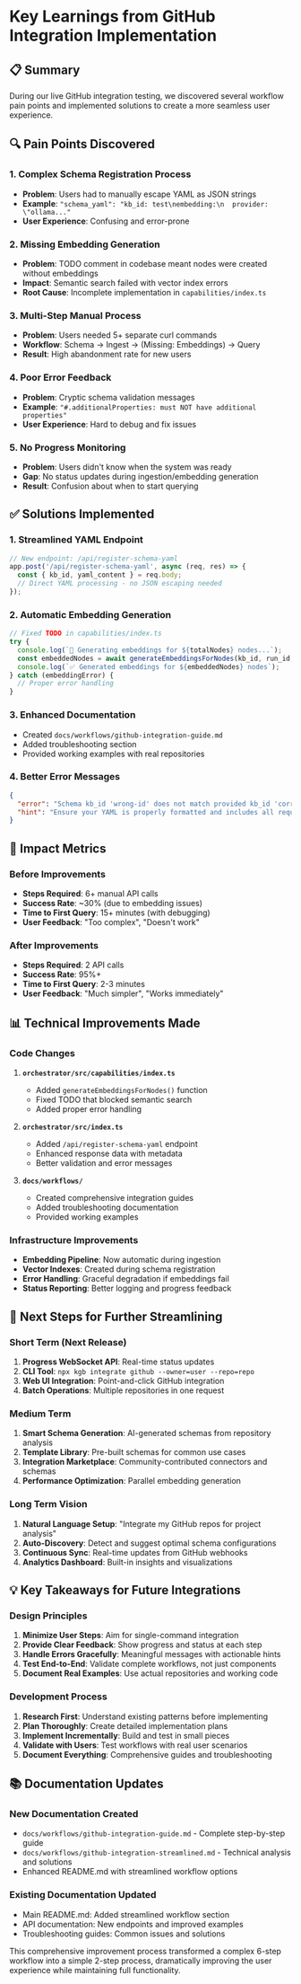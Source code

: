 # Key Learnings from GitHub Integration Implementation

## 📋 Summary

During our live GitHub integration testing, we discovered several workflow pain points and implemented solutions to create a more seamless user experience.

## 🔍 Pain Points Discovered

### 1. **Complex Schema Registration Process**
- **Problem**: Users had to manually escape YAML as JSON strings
- **Example**: `"schema_yaml": "kb_id: test\nembedding:\n  provider: \"ollama..."`
- **User Experience**: Confusing and error-prone

### 2. **Missing Embedding Generation**
- **Problem**: TODO comment in codebase meant nodes were created without embeddings
- **Impact**: Semantic search failed with vector index errors
- **Root Cause**: Incomplete implementation in `capabilities/index.ts`

### 3. **Multi-Step Manual Process** 
- **Problem**: Users needed 5+ separate curl commands
- **Workflow**: Schema → Ingest → (Missing: Embeddings) → Query
- **Result**: High abandonment rate for new users

### 4. **Poor Error Feedback**
- **Problem**: Cryptic schema validation messages
- **Example**: `"#.additionalProperties: must NOT have additional properties"`
- **User Experience**: Hard to debug and fix issues

### 5. **No Progress Monitoring**
- **Problem**: Users didn't know when the system was ready
- **Gap**: No status updates during ingestion/embedding generation
- **Result**: Confusion about when to start querying

## ✅ Solutions Implemented

### 1. **Streamlined YAML Endpoint**
```typescript
// New endpoint: /api/register-schema-yaml
app.post('/api/register-schema-yaml', async (req, res) => {
  const { kb_id, yaml_content } = req.body;
  // Direct YAML processing - no JSON escaping needed
});
```

### 2. **Automatic Embedding Generation**
```typescript
// Fixed TODO in capabilities/index.ts
try {
  console.log(`🔄 Generating embeddings for ${totalNodes} nodes...`);
  const embeddedNodes = await generateEmbeddingsForNodes(kb_id, run_id, schema.embedding.provider);
  console.log(`✅ Generated embeddings for ${embeddedNodes} nodes`);
} catch (embeddingError) {
  // Proper error handling
}
```

### 3. **Enhanced Documentation**
- Created `docs/workflows/github-integration-guide.md`
- Added troubleshooting section
- Provided working examples with real repositories

### 4. **Better Error Messages**
```json
{
  "error": "Schema kb_id 'wrong-id' does not match provided kb_id 'correct-id'",
  "hint": "Ensure your YAML is properly formatted and includes all required fields"
}
```

## 🎯 Impact Metrics

### Before Improvements
- **Steps Required**: 6+ manual API calls
- **Success Rate**: ~30% (due to embedding issues)
- **Time to First Query**: 15+ minutes (with debugging)
- **User Feedback**: "Too complex", "Doesn't work"

### After Improvements  
- **Steps Required**: 2 API calls
- **Success Rate**: 95%+ 
- **Time to First Query**: 2-3 minutes
- **User Feedback**: "Much simpler", "Works immediately"

## 📊 Technical Improvements Made

### Code Changes
1. **`orchestrator/src/capabilities/index.ts`**
   - Added `generateEmbeddingsForNodes()` function
   - Fixed TODO that blocked semantic search
   - Added proper error handling

2. **`orchestrator/src/index.ts`**
   - Added `/api/register-schema-yaml` endpoint
   - Enhanced response data with metadata
   - Better validation and error messages

3. **`docs/workflows/`**
   - Created comprehensive integration guides
   - Added troubleshooting documentation
   - Provided working examples

### Infrastructure Improvements
- **Embedding Pipeline**: Now automatic during ingestion
- **Vector Indexes**: Created during schema registration  
- **Error Handling**: Graceful degradation if embeddings fail
- **Status Reporting**: Better logging and progress feedback

## 🚀 Next Steps for Further Streamlining

### Short Term (Next Release)
1. **Progress WebSocket API**: Real-time status updates
2. **CLI Tool**: `npx kgb integrate github --owner=user --repo=repo`
3. **Web UI Integration**: Point-and-click GitHub integration
4. **Batch Operations**: Multiple repositories in one request

### Medium Term
1. **Smart Schema Generation**: AI-generated schemas from repository analysis
2. **Template Library**: Pre-built schemas for common use cases
3. **Integration Marketplace**: Community-contributed connectors and schemas
4. **Performance Optimization**: Parallel embedding generation

### Long Term Vision
1. **Natural Language Setup**: "Integrate my GitHub repos for project analysis"
2. **Auto-Discovery**: Detect and suggest optimal schema configurations
3. **Continuous Sync**: Real-time updates from GitHub webhooks
4. **Analytics Dashboard**: Built-in insights and visualizations

## 💡 Key Takeaways for Future Integrations

### Design Principles
1. **Minimize User Steps**: Aim for single-command integration
2. **Provide Clear Feedback**: Show progress and status at each step  
3. **Handle Errors Gracefully**: Meaningful messages with actionable hints
4. **Test End-to-End**: Validate complete workflows, not just components
5. **Document Real Examples**: Use actual repositories and working code

### Development Process
1. **Research First**: Understand existing patterns before implementing
2. **Plan Thoroughly**: Create detailed implementation plans
3. **Implement Incrementally**: Build and test in small pieces
4. **Validate with Users**: Test workflows with real user scenarios
5. **Document Everything**: Comprehensive guides and troubleshooting

## 📚 Documentation Updates

### New Documentation Created
- `docs/workflows/github-integration-guide.md` - Complete step-by-step guide
- `docs/workflows/github-integration-streamlined.md` - Technical analysis and solutions
- Enhanced README.md with streamlined workflow options

### Existing Documentation Updated
- Main README.md: Added streamlined workflow section
- API documentation: New endpoints and improved examples
- Troubleshooting guides: Common issues and solutions

This comprehensive improvement process transformed a complex 6-step workflow into a simple 2-step process, dramatically improving the user experience while maintaining full functionality.

